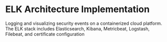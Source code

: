 # ELK Architecture Implementation
Logging and visualizing security events on a containerized cloud platform.
The ELK stack includes Elasticsearch, Kibana, Metricbeat, Logstash, Filebeat, and certificate configuration

